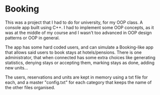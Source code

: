 # Booking

This was a project that I had to do for university, for my OOP class.
A console app built using C++.
I had to implement some OOP concepts, as it was at the middle of my course and I wasn't too advanced in OOP design patterns or OOP in general.

The app has some hard coded users, and can simulate a Booking-like app that allows said users to book stays at hotels/pensions.
There is one administrator, that when connected has some extra choices like generating statistics, denying stays or accepting them, marking stays as done, adding new units...

The users, reservations and units are kept in memory using a txt file for each, and a master "config.txt" for each category that keeps the name of the other files organised.
